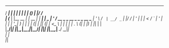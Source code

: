 
   _____ _           _        _        _     _   _  __                      
  / ____| |         | |      | |      | |   (_) | |/ /                      
 | (___ | |__   __ _| |_ __ _| | _____| |__  _  | ' / __ _ _ __  _   _ _ __ 
  \___ \| '_ \ / _` | __/ _` | |/ / __| '_ \| | |  < / _` | '_ \| | | | '__|
  ____) | | | | (_| | || (_| |   <\__ \ | | | | | . \ (_| | |_) | |_| | |   
 |_____/|_| |_|\__,_|\__\__,_|_|\_\___/_| |_|_| |_|\_\__,_| .__/ \__,_|_|   
                                                          | |               
                                                          |_|               
